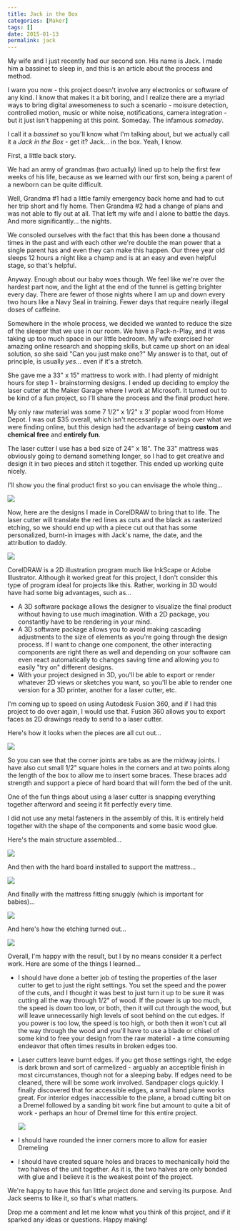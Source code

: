 ```yaml
---
title: Jack in the Box
categories: [Maker]
tags: []
date: 2015-01-13
permalink: jack
---
```


My wife and I just recently had our second son. His name is Jack. I made him a bassinet to sleep in, and this is an article about the process and method.

I warn you now - this project doesn't involve any electronics or software of any kind. I know that makes it a bit boring, and I realize there are a myriad ways to bring digital awesomeness to such a scenario - moisure detection, controlled motion, music or white noise, notifications, camera integration - but it just isn't happening at this point. Someday. The infamous _someday_.

I call it a _bassinet_ so you'll know what I'm talking about, but we actually call it a _Jack in the Box_ - get it? Jack... in the box. Yeah, I know.

First, a little back story.

We had an army of grandmas (two actually) lined up to help the first few weeks of his life, because as we learned with our first son, being a parent of a newborn can be quite difficult.

Well, Grandma #1 had a little family emergency back home and had to cut her trip short and fly home. Then Grandma #2 had a change of plans and was not able to fly out at all. That left my wife and I alone to battle the days. And more significantly... the nights.

We consoled ourselves with the fact that this has been done a thousand times in the past and with each other we're double the man power that a single parent has and even they can make this happen. Our three year old sleeps 12 hours a night like a champ and is at an easy and even helpful stage, so that's helpful.

Anyway. Enough about our baby woes though. We feel like we're over the hardest part now, and the light at the end of the tunnel is getting brighter every day. There are fewer of those nights where I am up and down every two hours like a Navy Seal in training. Fewer days that require nearly illegal doses of caffeine.

Somewhere in the whole process, we decided we wanted to reduce the size of the sleeper that we use in our room. We have a Pack-n-Play, and it was taking up too much space in our little bedroom. My wife exercised her amazing online research and shopping skills, but came up short on an ideal solution, so she said "Can you just make one?" My answer is to that, out of principle, is usually _yes_... even if it's a stretch.

She gave me a 33" x 15" mattress to work with. I had plenty of midnight hours for step 1 - brainstorming designs. I ended up deciding to employ the laser cutter at the Maker Garage where I work at Microsoft. It turned out to be kind of a fun project, so I'll share the process and the final product here.

My only raw material was some 7 1/2" x 1/2" x 3' poplar wood from Home Depot. I was out $35 overall, which isn't necessarily a savings over what we were finding online, but this design had the advantage of being **custom** and **chemical free** and **entirely fun**.

The laser cutter I use has a bed size of 24" x 18". The 33" mattress was obviously going to demand something longer, so I had to get creative and design it in two pieces and stitch it together. This ended up working quite nicely.

I'll show you the final product first so you can envisage the whole thing...

![](http://codefoster.blob.core.windows.net/site/image/0d6f4c6d07424f959adc1b8a4b131b69/jack_final_1.jpg)

Now, here are the designs I made in CorelDRAW to bring that to life. The laser cutter will translate the red lines as cuts and the black as rasterized etching, so we should end up with a piece cut out that has some personalized, burnt-in images with Jack's name, the date, and the attribution to daddy.

![](http://codefoster.blob.core.windows.net/site/image/ece39d29332445d88d57873128a2cc75/jack_design_1.png)

<aside>
CorelDRAW is a 2D illustration program much like InkScape or Adobe Illustrator. Although it worked great for this project, I don't consider this type of program ideal for projects like this. Rather, working in 3D would have had some big advantages, such as...

*   A 3D software package allows the designer to visualize the final product without having to use much imagination. With a 2D package, you constantly have to be rendering in your mind.
*   A 3D software package allows you to avoid making cascading adjustments to the size of elements as you're going through the design process. If I want to change one component, the other interacting components are right there as well and depending on your software can even react automatically to changes saving time and allowing you to easily "try on" different designs.
*   With your project designed in 3D, you'll be able to export or render whatever 2D views or sketches you want, so you'll be able to render one version for a 3D printer, another for a laser cutter, etc.

I'm coming up to speed on using Autodesk Fusion 360, and if I had this project to do over again, I would use that. Fusion 360 allows you to export faces as 2D drawings ready to send to a laser cutter.
</aside>

Here's how it looks when the pieces are all cut out...

![](http://codefoster.blob.core.windows.net/site/image/5e2c1653d94841f0bc6270ad83440d48/jack_exploded_1.png)

So you can see that the corner joints are tabs as are the midway joints. I have also cut small 1/2" square holes in the corners and at two points along the length of the box to allow me to insert some braces. These braces add strength and support a piece of hard board that will form the bed of the unit.

One of the fun things about using a laser cutter is snapping everything together afterword and seeing it fit perfectly every time.

I did not use any metal fasteners in the assembly of this. It is entirely held together with the shape of the components and some basic wood glue.

Here's the main structure assembled...

![](http://codefoster.blob.core.windows.net/site/image/eb607ae4f12740238744b84dc50ac986/jack_structure_1.png)

And then with the hard board installed to support the mattress...

![](http://codefoster.blob.core.windows.net/site/image/df943a70ba3c4dc69d89e8b5e06f4d2c/jack_hardboard_1.png)

And finally with the mattress fitting snuggly (which is important for babies)...

![](http://codefoster.blob.core.windows.net/site/image/b32c0d3d7c8b4577bb3619301b5e87a5/jack_all_1.png)

And here's how the etching turned out...

![](http://codefoster.blob.core.windows.net/site/image/1b9ad43f5b474d46b72aa18e410dea8d/jack_text_1.png)

Overall, I'm happy with the result, but I by no means consider it a perfect work. Here are some of the things I learned...

*   I should have done a better job of testing the properties of the laser cutter to get to just the right settings. You set the speed and the power of the cuts, and I thought it was best to just turn it up to be sure it was cutting all the way through 1/2" of wood. If the power is up too much, the speed is down too low, or both, then it will cut through the wood, but will leave unnecessarily high levels of soot behind on the cut edges. If you power is too low, the speed is too high, or both then it won't cut all the way through the wood and you'll have to use a blade or chisel of some kind to free your design from the raw material - a time consuming endeavor that often times results in broken edges too.
*   Laser cutters leave burnt edges. If you get those settings right, the edge is dark brown and sort of carmelized - arguably an acceptible finish in most circumstances, though not for a sleeping baby. If edges need to be cleaned, there will be some work involved. Sandpaper clogs quickly. I finally discovered that for accessible edges, a small hand plane works great. For interior edges inaccessible to the plane, a broad cutting bit on a Dremel followed by a sanding bit work fine but amount to quite a bit of work - perhaps an hour of Dremel time for this entire project.

	![](http://codefoster.blob.core.windows.net/site/image/a51a3fca34d847778abd8411d6441f13/jack_lane_1.png)
*   I should have rounded the inner corners more to allow for easier Dremeling
*   I should have created square holes and braces to mechanically hold the two halves of the unit together. As it is, the two halves are only bonded with glue and I believe it is the weakest point of the project.

We're happy to have this fun little project done and serving its purpose. And Jack seems to like it, so that's what matters.

Drop me a comment and let me know what you think of this project, and if it sparked any ideas or questions. Happy making!